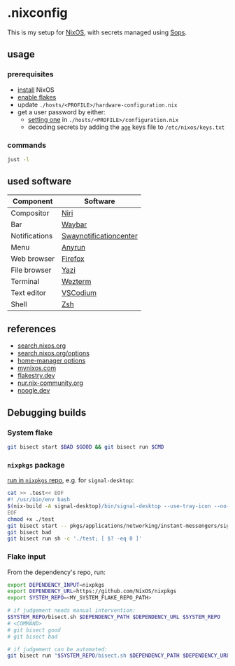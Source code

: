 # .nixconfig

This is my setup for [NixOS](https://nixos.org/),
with secrets managed using [Sops](https://github.com/getsops/sops/).

## usage

### prerequisites

- [install](https://nixos.org/manual/nixos/stable/#sec-installation) NixOS
- [enable flakes](https://nixos.wiki/wiki/Flakes#NixOS)
- update `./hosts/<PROFILE>/hardware-configuration.nix`
- get a user password by either:
  - [setting one](https://nixos.org/manual/nixos/stable/options#opt-users.users._name_.initialPassword) in `./hosts/<PROFILE>/configuration.nix`
  - decoding secrets by adding the [`age`](https://github.com/FiloSottile/age) keys file to `/etc/nixos/keys.txt`

### commands

```sh
just -l
```

## used software

| Component     | Software     |
|---------------|--------------|
| Compositor    | [Niri](https://github.com/YaLTeR/niri/) |
| Bar           | [Waybar](https://github.com/Alexays/Waybar/) |
| Notifications | [Swaynotificationcenter](https://github.com/ErikReider/SwayNotificationCenter/) |
| Menu          | [Anyrun](https://github.com/Kirottu/anyrun) |
| Web browser   | [Firefox](https://hg.mozilla.org/mozilla-central/) |
| File browser  | [Yazi](https://yazi-rs.github.io/) |
| Terminal      | [Wezterm](https://github.com/wez/wezterm) |
| Text editor   | [VSCodium](https://github.com/vscodium/vscodium) |
| Shell         | [Zsh](https://zsh.org/) |

## references

- [search.nixos.org](https://search.nixos.org)
- [search.nixos.org/options](https://search.nixos.org/options)
- [home-manager options](https://nix-community.github.io/home-manager/options.xhtml)
- [mynixos.com](https://mynixos.com/)
- [flakestry.dev](https://flakestry.dev/)
- [nur.nix-community.org](https://nur.nix-community.org/)
- [noogle.dev](https://noogle.dev/)

## Debugging builds

### System flake

```sh
git bisect start $BAD $GOOD && git bisect run $CMD
```

### `nixpkgs` package

[run in `nixpkgs` repo](https://stackoverflow.com/questions/4713088/how-do-i-use-git-bisect/22592593#22592593), e.g. for `signal-desktop`:

```sh
cat >> .test<< EOF
#! /usr/bin/env bash
$(nix-build -A signal-desktop)/bin/signal-desktop --use-tray-icon --no-sandbox
EOF
chmod +x ./test
git bisect start -- pkgs/applications/networking/instant-messengers/signal-desktop/
git bisect bad
git bisect run sh -c './test; [ $? -eq 0 ]'
```

### Flake input

From the dependency's repo, run:

```sh
export DEPENDENCY_INPUT=nixpkgs
export DEPENDENCY_URL=https://github.com/NixOS/nixpkgs
export SYSTEM_REPO=<MY_SYSTEM_FLAKE_REPO_PATH>

# if judgement needs manual intervention:
$SYSTEM_REPO/bisect.sh $DEPENDENCY_PATH $DEPENDENCY_URL $SYSTEM_REPO
# <COMMAND>
# git bisect good
# git bisect bad

# if judgement can be automated:
git bisect run "$SYSTEM_REPO/bisect.sh $DEPENDENCY_PATH $DEPENDENCY_URL $SYSTEM_REPO && <COMMAND>"
```
